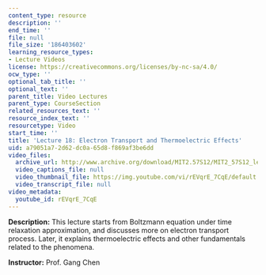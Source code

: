```yaml
---
content_type: resource
description: ''
end_time: ''
file: null
file_size: '186403602'
learning_resource_types:
- Lecture Videos
license: https://creativecommons.org/licenses/by-nc-sa/4.0/
ocw_type: ''
optional_tab_title: ''
optional_text: ''
parent_title: Video Lectures
parent_type: CourseSection
related_resources_text: ''
resource_index_text: ''
resourcetype: Video
start_time: ''
title: 'Lecture 18: Electron Transport and Thermoelectric Effects'
uid: a79051a7-2d62-dc0a-65d8-f869af3be6dd
video_files:
  archive_url: http://www.archive.org/download/MIT2.57S12/MIT2_57S12_lec18_300k.mp4
  video_captions_file: null
  video_thumbnail_file: https://img.youtube.com/vi/rEVqrE_7CqE/default.jpg
  video_transcript_file: null
video_metadata:
  youtube_id: rEVqrE_7CqE
---
```


**Description:** This lecture starts from Boltzmann equation under time relaxation approximation, and discusses more on electron transport process. Later, it explains thermoelectric effects and other fundamentals related to the phenomena.

**Instructor:** Prof. Gang Chen


